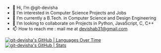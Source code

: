 - 👋 Hi, I’m @git-devisha
- 👀 I’m interested in Computer Science Projects and Jobs
- 🌱 I’m currently a B.Tech. in Computer Science and Design Engineering
- 💞️ I’m looking to collaborate on Projects in Python, JavaScript, C, C++
- 📫 How to reach me : mail me at devishab31@gmail.com

<!---
git-devisha/git-devisha is a ✨ special ✨ repository because its `README.md` (this file) appears on your GitHub profile.
You can click the Preview link to take a look at your changes.
--->
[![git-devisha's GitHub | Languages Over Time](https://stats.quira.sh/git-devisha/languages-over-time?theme=dark)](https://quira.sh?utm_source=widgets&utm_campaign=git-devisha)  [![git-devisha's GitHub | Stats](https://stats.quira.sh/git-devisha/github?theme=dark)](https://quira.sh?utm_source=widgets&utm_campaign=git-devisha)

